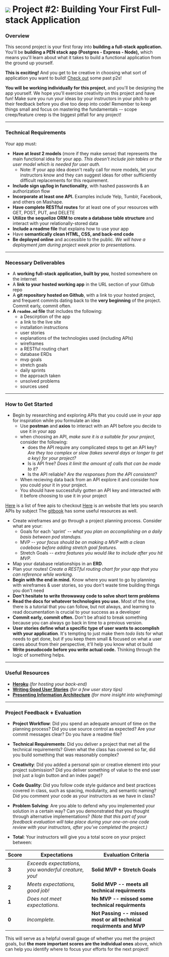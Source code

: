# ![](https://ga-dash.s3.amazonaws.com/production/assets/logo-9f88ae6c9c3871690e33280fcf557f33.png) Project #2: Building Your First Full-stack Application

### Overview

This second project is your first foray into **building a full-stack application.** You'll be **building a PEN stack app (Postgres - Express - Node),** which means you'll learn about what it takes to build a functional application from the ground up yourself.

**This is exciting!** And you get to be creative in choosing what sort of application you want to build! [Check out](https://gawdiseattle.gitbook.io/wdi/11-projects/past-projects/project2) some past p2s!

**You will be working individually for this project**, and you'll be designing the app yourself. We hope you'll exercise creativity on this project and have fun! Make sure you run your ideas by your instructors in your pitch to get their feedback before you dive too deep into code! Remember to keep things small and focus on mastering the fundamentals -- scope creep/feature creep is the biggest pitfall for any project!

---

### Technical Requirements

Your app must:

* **Have at _least_ 2 models** (more if they make sense) that represents the main functional idea for your app. _This doesn't include join tables or the user model which is needed for user auth._
    * Note: If your app idea doesn't really call for more models, let your instructors know and they can suggest ideas for other sufficiently difficult replacements for this requirement.
* **Include sign up/log in functionality**, with hashed passwords & an authorization flow
* **Incorporate at least one API.** Examples include Yelp, Tumblr, Facebook, and others on Mashape.
* **Have complete RESTful routes** for at least one of your resources with GET, POST, PUT, and DELETE
* **Utilize the sequelize ORM to create a database table structure** and interact with your relationally-stored data
* **Include a readme file** that explains how to use your app
* Have **semantically clean HTML, CSS, and back-end code**
* **Be deployed online** and accessible to the public. _We will have a deployment jam during project week prior to presentations._

---

### Necessary Deliverables

* A **working full-stack application, built by you**, hosted somewhere on the internet
* A **link to your hosted working app** in the URL section of your Github repo
* A **git repository hosted on Github**, with a link to your hosted project,  and frequent commits dating back to the **very beginning** of the project. Commit early, commit often.
* **A ``readme.md`` file** that includes the following:
  * a Descirption of the app
  * a link to the live site
  * installation instructions
  * user stories
  * explanations of the technologies used (including APIs)  
  * wireframes
  * a RESTful routing chart 
  * database ERDs
  * mvp goals
  * stretch goals
  * daily sprints
  * the approach taken
  * unsolved problems
  * sources used 

---

### How to Get Started

* Begin by researching and exploring APIs that you could use in your app for inspiration while you formulate an idea
  * Use **postman** and **axios** to interact with an API before you decide to use it in your app
  * when choosing an API, _make sure it is a suitable for your project,_ consider the following:
    * does the API require any complicated steps to get an API key? _Are they too complex or slow (takes several days or longer to get a key) for your project?_
    * Is is API free? _Does it limit the amount of calls that can be made to it?_
    * Is the API reliable? _Are the responses from the API consistent?_
  * When recieving data back from an API explore it and consider how you could your it in your project.
  * You should have successfully gotten an API key and interacted with it before choosing to use it in your project 

[Here](https://github.com/public-apis/public-apis) is a list of free apis to checkout
[Here](https://www.programmableweb.com/) is an website that lets you search APIs by subject
The [gitbook](https://gawdiseattle.gitbook.io/wdi/12-resources/apis) has some useful resources as well.

* Create wireframes and go through a project planning process. Consider what are your:
    * Goals for each 'sprint' -- _what you plan on accomplishing on a daily basis between pod standups._
    * MVP -- _your focus should be on making a MVP with a clean codebase before adding stretch goal features._
    * Stretch Goals -- _extra features you would like to include after you hit MVP._
* Map your database relationships in an **ERD**.
* Plan your routes! _Create a RESTful routing chart for your app that you can reference while working._ 
* **Begin with the end in mind.** Know where you want to go by planning with wireframes & user stories, so you don't waste time building things you don't need
* **Don't hesitate to write throwaway code to solve short term problems**
* **Read the docs for whatever technologies you use.** Most of the time, there is a tutorial that you can follow, but not always, and learning to read documentation is crucial to your success as a developer
* **Commit early, commit often.** Don't be afraid to break something because you can always go back in time to a previous version.
* **User stories define what a specific type of user wants to accomplish with your application**. It's tempting to just make them _todo lists_ for what needs to get done, but if you keep them small & focused on what a user cares about from their perspective, it'll help you know what ot build
* **Write pseudocode before you write actual code.** Thinking through the logic of something helps.

---

### Useful Resources

* **[Heroku](http://www.heroku.com)** _(for hosting your back-end)_
* **[Writing Good User Stories](http://www.mariaemerson.com/user-stories/)** _(for a few user story tips)_
* **[Presenting Information Architecture](http://webstyleguide.com/wsg3/3-information-architecture/4-presenting-information.html)** _(for more insight into wireframing)_

---

### Project Feedback + Evaluation

* __Project Workflow__: Did you spend an adequate amount of time on the planning process? Did you use source control as expected? Are your commit messages clear? Do you have a readme file?

* __Technical Requirements__: Did you deliver a project that met all the technical requirements? Given what the class has covered so far, did you build something that was reasonably complex?

* __Creativity__: Did you added a personal spin or creative element into your project submission? Did you deliver something of value to the end user (not just a login button and an index page)?

* __Code Quality__: Did you follow code style guidance and best practices covered in class, such as spacing, modularity, and semantic naming? Did you comment your code as your instructors as we have in class?

* __Problem Solving__: Are you able to defend why you implemented your solution in a certain way? Can you demonstrated that you thought through alternative implementations? _(Note that this part of your feedback evaluation will take place during your one-on-one code review with your instructors, after you've completed the project.)_

* __Total__: Your instructors will give you a total score on your project between:

| Score | Expectations | Evaluation Criteria |
| ----- | ------------ | ------------------ |
| **3** | _Exceeds expectations, you wonderful creature, you!_ | **Solid MVP + Stretch Goals**
| **2** | _Meets expectations, good job!_ | **Solid MVP -- meets all technical requirments** 
| **1** | _Does not meet expectations._ | **No MVP -- missed some technical requirments**
| **0** | _Incomplete._ | **Not Passing -- missed most or all technical requirments and MVP**

 This will serve as a helpful overall gauge of whether you met the project goals, but __the more important scores are the individual ones__ above, which can help you identify where to focus your efforts for the next project!

